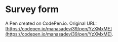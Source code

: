 # Survey form

A Pen created on CodePen.io. Original URL: [https://codepen.io/manasadevi39/pen/YzXMxME](https://codepen.io/manasadevi39/pen/YzXMxME).


